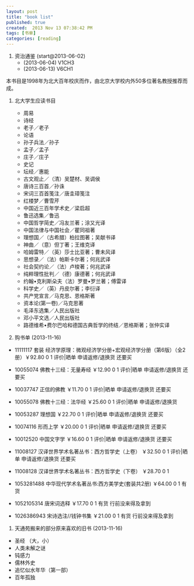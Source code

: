 ```yaml
---
layout: post
title: "book list"
published: true
created:  2013 Nov 13 07:38:42 PM
tags: [书单]
categories: [reading]
---
```


1. 资治通鉴 (start@2013-06-02)  
    * (2013-06-04) V1CH3
    * (2013-06-13) V6CH1

本书目是1998年为北大百年校庆而作，由北京大学校内外50多位著名教授推荐而成。
1. 北大学生应读书目     
    * 周易 
    * 诗经 
    * 老子／老子 
    * 论语     
    * 孙子兵法／孙子 
    * 孟子／孟子 
    * 庄子／庄子 
    * 史记    
    * 坛经／惠能 
    * 古文观止／（清）吴楚材、吴调侯  
    * 唐诗三百首／孙诛 
    * 宋词三百首笺注／唐圭璋笺注    
    * 红楼梦／曹雪芹 
    * 中国近三百年学术史／梁启超     
    * 鲁迅选集／鲁迅 
    * 中国哲学简史／冯友兰著；涂又光译     
    * 中国法律与中国社会／瞿同祖著 
    * 理想国／（古希腊）柏拉图著；吴献书译    
    * 神曲／（意）但丁著；王维克译 
    * 哈姆雷特／（英）莎士比亚著；曹未风译    
    * 思想录／（法）帕斯卡尔著；何兆武译 
    * 社会契约论／（法）卢梭著；何兆武译     
    * 纯粹理性批判／（德）康德著；何兆武译 
    * 约翰•克利斯朵夫（法）罗曼•罗兰著；傅雷译    
    * 科学史／（英）丹皮尔著；李衍译 
    * 共产党宣言／马克思、恩格斯著    
    * 资本论(第一卷)／马克思著 
    * 毛泽东选集／人民出版社     
    * 邓小平文选／人民出版社 
    * 路德维希•费尔巴哈和德国古典哲学的终结／恩格斯著；张仲实译


1. 购书单 (2013-11-16) 
  - 11111117 套装 经济学原理：微观经济学分册+宏观经济学分册（第6版）（全2册）￥92.80 0 1 评价|晒单 申请返修/退换货  还要买 
  - 10055074 佛教十三经：无量寿经    ￥12.90 0 1 评价|晒单 申请返修/退换货  还要买 
  - 10037747 正信的佛教      ￥11.70 0 1 评价|晒单 申请返修/退换货  还要买 
  - 10055078 佛教十三经：法华经      ￥25.60 0 1 评价|晒单 申请返修/退换货   
  - 10053287 理想国  ￥22.70 0 1 评价|晒单 申请返修/退换货  还要买 
  - 10074116 形而上学        ￥20.00 0 1 评价|晒单 申请返修/退换货  还要买 
  - 10012520 中国文字学      ￥16.60 0 1 评价|晒单 申请返修/退换货  还要买 
  - 11008127 汉译世界学术名著丛书：西方哲学史（上卷）        ￥32.50 0 1 评价|晒单 申请返修/退换货  还要买 
  - 11008128 汉译世界学术名著丛书：西方哲学史（下卷）        ￥28.70 0 1 
  - 1053281488 中华现代学术名著丛书:西方美学史(套装共2册)      ￥64.00 0 1 有货  

  - 1052105314 唐宋词选释      ￥17.70 0 1 有货                 行前没来得及拿到
  - 1026386943 宋诗选注//钱钟书集      ￥21.00 0 1 有货         行前没来得及拿到
  
1. 天通苑搬来的部分原来喜欢的旧书 (2013-11-16) 
  - 圣经 （大，小）
  - 人类未解之谜
  - 钝感力
  - 儒林外史
  - 追忆似水年华（第一部）
  - 百年孤独


  
